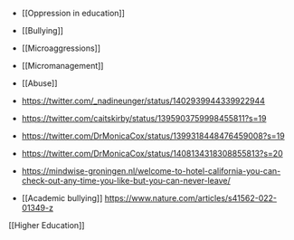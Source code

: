 - [[Oppression in education]]
- [[Bullying]]
- [[Microaggressions]]
- [[Micromanagement]]
- [[Abuse]]

- https://twitter.com/_nadineunger/status/1402939944339922944
- https://twitter.com/caitskirby/status/1395903759998455811?s=19
- https://twitter.com/DrMonicaCox/status/1399318448476459008?s=19
- https://twitter.com/DrMonicaCox/status/1408134318308855813?s=20

- https://mindwise-groningen.nl/welcome-to-hotel-california-you-can-check-out-any-time-you-like-but-you-can-never-leave/

- [[Academic bullying]] https://www.nature.com/articles/s41562-022-01349-z

[[Higher Education]]
